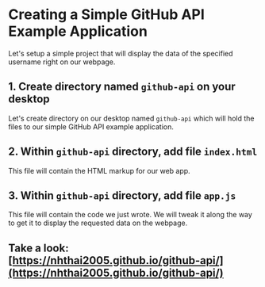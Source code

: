 # Creating a Simple GitHub API Example Application
Let's setup a simple project that will display the data of the specified username right on our webpage.

## 1. Create directory named `github-api` on your desktop
Let's create directory on our desktop named `github-api` which will hold the files to our simple GitHub API example application.

## 2. Within `github-api` directory, add file `index.html`
This file will contain the HTML markup for our web app.

## 3. Within `github-api` directory, add file `app.js`
This file will contain the code we just wrote. We will tweak it along the way to get it to display the requested data on the webpage.

## Take a look: [https://nhthai2005.github.io/github-api/](https://nhthai2005.github.io/github-api/)
